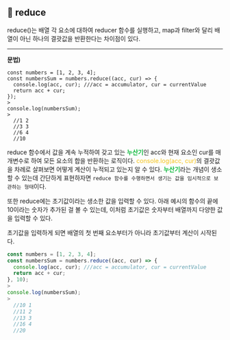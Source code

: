 ## 📌 reduce
reduce()는 배열 각 요소에 대하여 reducer 함수를 실행하고, map과 filter와 달리 배열이 아닌 하나의 결괏값을 반환한다는 차이점이 있다.

---
__문법)__
>
```javascripta
const numbers = [1, 2, 3, 4];
const numbersSum = numbers.reduce((acc, cur) => {
  console.log(acc, cur); ///acc = accumulator, cur = currentValue
  return acc + cur;
});
>
console.log(numbersSum);
>
  //1 2
  //3 3
  //6 4
  //10
```

reduce 함수에서 값을 계속 누적하여 갖고 있는 <span style="color:#0eb93c">__누산기__</span>인 acc와 현재 요소인 cur를 매개변수로 하여 모든 요소의 합을 반환하는 로직이다.
<span style="color:#f4c216">console.log(acc, cur)</span>의 결괏값을 차례로 살펴보면 어떻게 계산이 누적되고 있는지 알 수 있다.
<span style="color:#0eb93c">__누산기__</span>라는 개념이 생소할 수 있는데 간단하게 표현하자면 `reduce 함수를 수행하면서 생기는 값을 임시적으로 보관하는 형태`이다.

또한 reduce에는 초기값이라는 생소한 값을 입력할 수 있다. 아래 예시의 함수의 끝에 10이라는 숫자가 추가된 걸 볼 수 있는데, 이처럼 초기값은 숫자부터 배열까지 다양한 값을 입력할 수 있다.

초기값을 입력하게 되면 배열의 첫 번째 요소부터가 아니라 초기값부터 계산이 시작된다.
>
```javascript
const numbers = [1, 2, 3, 4];
const numbersSum = numbers.reduce((acc, cur) => {
  console.log(acc, cur); ///acc = accumulator, cur = currentValue
  return acc + cur;
}, 10);
>
console.log(numbersSum);
>
  //10 1
  //11 2
  //13 3
  //16 4
  //20
  ```
